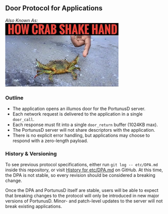 ## Door Protocol for Applications
*Also Known As:*<br/>
[![HOW CRAB SHAKE HAND](artwork/aj-pixels-crab-shake-hand.jpg)][2]


### Outline

* The application opens an illumos door for the PortunusD server.
* Each network request is delivered to the application in a single `door_call`.
* Each response must fit into a single `door_return` buffer (1024KB max).
* The PortunusD server will not share descriptors with the application.
* There is no explicit error handling, but applications may choose to respond
   with a zero-length payload.


### History & Versioning

To see previous protocol specifications, either run `git log -- etc/DPA.md`
inside this repository, or visit [History for etc/DPA.md][1] on GitHub. At this
time, the DPA is not stable, so every revision should be considered a breaking
change.

Once the DPA and PortunusD itself are stable, users will be able to expect that
breaking changes to the protocol will only be introduced in new major versions
of PortunusD. Minor- and patch-level updates to the server will not break
existing applications.

[1]: https://github.com/robertdfrench/portunusd/commits/trunk/etc/DPA.md
[2]: https://www.youtube.com/watch?v=rU2X_N7M6-E
